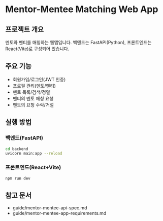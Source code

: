 # Mentor-Mentee Matching Web App

## 프로젝트 개요
멘토와 멘티를 매칭하는 웹앱입니다. 백엔드는 FastAPI(Python), 프론트엔드는 React(Vite)로 구성되어 있습니다.

## 주요 기능
- 회원가입/로그인(JWT 인증)
- 프로필 관리(멘토/멘티)
- 멘토 목록/검색/정렬
- 멘티의 멘토 매칭 요청
- 멘토의 요청 수락/거절

## 실행 방법

### 백엔드(FastAPI)
```bash
cd backend
uvicorn main:app --reload
```

### 프론트엔드(React+Vite)
```bash
npm run dev
```

## 참고 문서
- guide/mentor-mentee-api-spec.md
- guide/mentor-mentee-app-requirements.md

